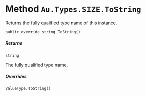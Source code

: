 # Method `Au.Types.SIZE.ToString`

Returns the fully qualified type name of this instance.

```
public override string ToString()
```

##### Returns

`string`

The fully qualified type name.

##### Overrides

`ValueType.ToString()`